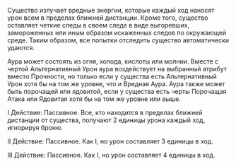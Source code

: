 
Существо излучает вредные энергии, которые каждый ход наносят урон всем в пределах ближней дистанции. Кроме того, существо оставляет четкие следы в своем следе в виде выгоревших, замороженных или иным образом искаженных следов по окружающей среде. Таким образом, все попытки отследить существо автоматически удаются.

Аура может состоять из огня, холода, кислоты или молнии. Вместе с чертой Альтернативный Урон аура воздействует на выбранный атрибут вместо Прочности, но только если у существа есть Альтернативный Урон хотя бы на том же уровне, что и Вредная Аура. Аура также может быть порочащей или ядовитой, если у существа есть черты Порочащая Атака или Ядовитая хотя бы на том же уровне или выше.

I Действие: Пассивное. Все, кто находится в пределах ближней дистанции от существа, получают 2 единицы урона каждый ход, игнорируя броню.

II Действие: Пассивное. Как I, но урон составляет 3 единицы в ход.

III Действие: Пассивное. Как I, но урон составляет 4 единицы в ход.